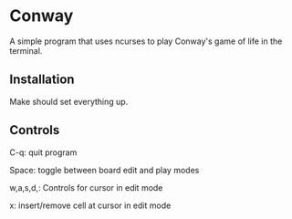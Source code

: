 # Conway

A simple program that uses ncurses to play Conway's game of life in the terminal.

## Installation

Make should set everything up.

## Controls

C-q: quit program

Space: toggle between board edit and play modes

w,a,s,d,: Controls for cursor in edit mode

x: insert/remove cell at cursor in edit mode

